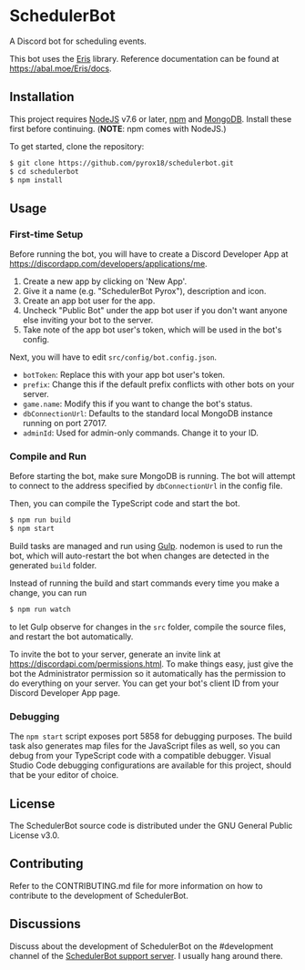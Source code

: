 # SchedulerBot

A Discord bot for scheduling events.

This bot uses the [Eris](https://abal.moe/Eris/) library. Reference documentation can be found at https://abal.moe/Eris/docs.

## Installation

This project requires [NodeJS](https://nodejs.org) v7.6 or later, [npm](https://npmjs.com) and [MongoDB](https://mongodb.com). Install these first before continuing. (**NOTE**: npm comes with NodeJS.)

To get started, clone the repository:

```bash
$ git clone https://github.com/pyrox18/schedulerbot.git
$ cd schedulerbot
$ npm install
```

## Usage

### First-time Setup

Before running the bot, you will have to create a Discord Developer App at https://discordapp.com/developers/applications/me.

1. Create a new app by clicking on 'New App'.
2. Give it a name (e.g. "SchedulerBot Pyrox"), description and icon.
3. Create an app bot user for the app.
4. Uncheck "Public Bot" under the app bot user if you don't want anyone else inviting your bot to the server.
5. Take note of the app bot user's token, which will be used in the bot's config.

Next, you will have to edit `src/config/bot.config.json`.

- `botToken`: Replace this with your app bot user's token.
- `prefix`: Change this if the default prefix conflicts with other bots on your server.
- `game.name`: Modify this if you want to change the bot's status.
- `dbConnectionUrl`: Defaults to the standard local MongoDB instance running on port 27017.
- `adminId`: Used for admin-only commands. Change it to your ID.

### Compile and Run

Before starting the bot, make sure MongoDB is running. The bot will attempt to connect to the address specified by `dbConnectionUrl` in the config file.

Then, you can compile the TypeScript code and start the bot.

```bash
$ npm run build
$ npm start
```

Build tasks are managed and run using [Gulp](https://gulpjs.com/). nodemon is used to run the bot, which will auto-restart the bot when changes are detected in the generated `build` folder.

Instead of running the build and start commands every time you make a change, you can run

```bash
$ npm run watch
```

to let Gulp observe for changes in the `src` folder, compile the source files, and restart the bot automatically.

To invite the bot to your server, generate an invite link at https://discordapi.com/permissions.html. To make things easy, just give the bot the Administrator permission so it automatically has the permission to do everything on your server. You can get your bot's client ID from your Discord Developer App page.

### Debugging

The `npm start` script exposes port 5858 for debugging purposes. The build task also generates map files for the JavaScript files as well, so you can debug from your TypeScript code with a compatible debugger. Visual Studio Code debugging configurations are available for this project, should that be your editor of choice.

## License

The SchedulerBot source code is distributed under the GNU General Public License v3.0.

## Contributing

Refer to the CONTRIBUTING.md file for more information on how to contribute to the development of SchedulerBot.

## Discussions

Discuss about the development of SchedulerBot on the \#development channel of the [SchedulerBot support server](https://discord.gg/CRxRn5X). I usually hang around there.